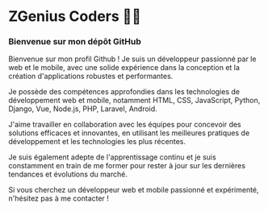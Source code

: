 # ZGenius Coders 🧞‍♂️

### Bienvenue sur mon dépôt GitHub

<p>Bienvenue sur mon profil Github ! Je suis un développeur passionné par le web et le mobile, avec une solide expérience dans la conception et la création d'applications robustes et performantes.</p>

<p>Je possède des compétences approfondies dans les technologies de développement web et mobile, notamment HTML, CSS, JavaScript, Python, Django, Vue, Node.js, PHP, Laravel, Android.</p>

<p>J'aime travailler en collaboration avec les équipes pour concevoir des solutions efficaces et innovantes, en utilisant les meilleures pratiques de développement et les technologies les plus récentes.</p>

<p>Je suis également adepte de l'apprentissage continu et je suis constamment en train de me former pour rester à jour sur les dernières tendances et évolutions du marché.</p>

<p>Si vous cherchez un développeur web et mobile passionné et expérimenté, n'hésitez pas à me contacter !</p>
